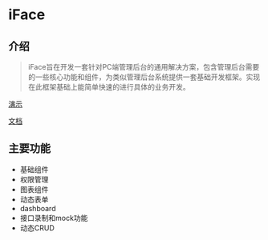 # iFace

## 介绍

> iFace旨在开发一套针对PC端管理后台的通用解决方案，包含管理后台需要的一些核心功能和组件，为类似管理后台系统提供一套基础开发框架。实现在此框架基础上能简单快速的进行具体的业务开发。


[演示](http://207.148.92.80/iface)

[文档](http://207.148.92.80/iface-doc)

## 主要功能
- 基础组件
- 权限管理
- 图表组件
- 动态表单
- dashboard
- 接口录制和mock功能
- 动态CRUD
